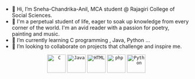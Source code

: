 - 👋 Hi, I’m Sneha-Chandrika-Anil, MCA student @ Rajagiri College of Social Sciences.
- 👀 I'm a perpetual student of life, eager to soak up knowledge from every corner of the world. I'm an avid reader with a passion for poetry, painting and music.
- 🌱 I’m currently learning C programming , Java, Python ...
- 💞️ I’m looking to collaborate on projects that challenge and inspire me.


<div align="center">
  <code><img width="50" src="https://user-images.githubusercontent.com/25181517/192106070-46255bcf-65e6-4c6b-a296-bf8d0d8fb2a7.png" alt="C" title="C"/></code>
  <code><img width="50" src="https://user-images.githubusercontent.com/25181517/117201156-9a724800-adec-11eb-9a9d-3cd0f67da4bc.png" alt="Java" title="Java"/></code>
 <!-- <code><img width="50" src="https://user-images.githubusercontent.com/25181517/183896128-ec99105a-ec1a-4d85-b08b-1aa1620b2046.png" alt="MySQL" title="MySQL"/></code>-->
  <code><img width="50" src="https://user-images.githubusercontent.com/25181517/192158954-f88b5814-d510-4564-b285-dff7d6400dad.png" alt="HTML" title="HTML"/></code>
  <code><img width="50" src="https://user-images.githubusercontent.com/25181517/183570228-6a040b9f-3ddf-47a2-a201-743121dac664.png" alt="php" title="php"/></code>
  <code><img width="50" src="[https://user-images.githubusercontent.com/25181517/183570228-6a040b9f-3ddf-47a2-a201-743121dac664.png](https://cdn3.iconfinder.com/data/icons/logos-and-brands-adobe/512/267_Python-512.png)" alt="Python" title="Python"/></code>
</div>
<!---
Sudha-Chandrika-Anil/Sudha-Chandrika-Anil is a ✨ special ✨ repository because its `README.md` (this file) appears on your GitHub profile.
You can click the Preview link to take a look at your changes.
--->


